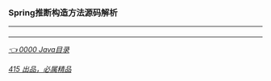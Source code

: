 ### Spring推断构造方法源码解析
---
#### 

---
*[👈 0000 Java目录](../../0000Java目录.md)*

*[415 出品，必属精品](../../../note.md)*